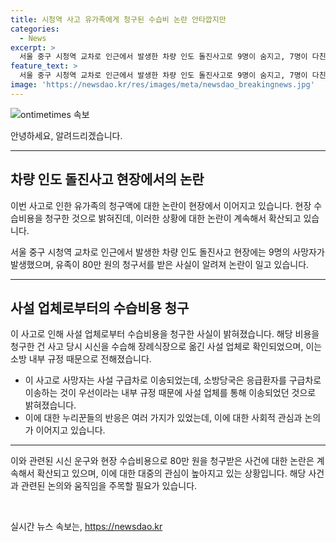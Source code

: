 ```yaml
---
title: 시청역 사고 유가족에게 청구된 수습비 논란 안타깝지만
categories:
  - News
excerpt: >
  서울 중구 시청역 교차로 인근에서 발생한 차량 인도 돌진사고로 9명이 숨지고, 7명이 다친 사건으로 인해 유가족이 시신 운구와 현장 수습비용으로 80만 원을 청구한 논란이 일고 있다. 사설 업체를 통해 사망자를 수습한 이유는 소방 규정 때문으로 밝혀졌으며, 이에 대한 누리꾼들의 반응은 현실적이고 안타까운 것으로 보였다. 사고로 인한 비극적인 상황에서 벌어진 이야기에 대한 관심이 뜨겁게 이어지고 있다.
feature_text: >
  서울 중구 시청역 교차로 인근에서 발생한 차량 인도 돌진사고로 9명이 숨지고, 7명이 다친 사건으로 인해 유가족이 시신 운구와 현장 수습비용으로 80만 원을 청구한 논란이 일고 있다. 사설 업체를 통해 사망자를 수습한 이유는 소방 규정 때문으로 밝혀졌으며, 이에 대한 누리꾼들의 반응은 현실적이고 안타까운 것으로 보였다. 사고로 인한 비극적인 상황에서 벌어진 이야기에 대한 관심이 뜨겁게 이어지고 있다.
image: 'https://newsdao.kr/res/images/meta/newsdao_breakingnews.jpg'
---
```


<p><img src="https://newsdao.kr/res/images/meta/newsdao_breakingnews.jpg" alt="ontimetimes 속보" /></p>

<p>안녕하세요, 알려드리겠습니다.</p>

<hr />

<h2 data-ke-size="size26">차량 인도 돌진사고 현장에서의 논란</h2>

<p>이번 사고로 인한 유가족의 청구액에 대한 논란이 현장에서 이어지고 있습니다. 현장 수습비용을 청구한 것으로 밝혀진데, 이러한 상황에 대한 논란이 계속해서 확산되고 있습니다.</p>

<p data-ke-size="size16">서울 중구 시청역 교차로 인근에서 발생한 차량 인도 돌진사고 현장에는 9명의 사망자가 발생했으며, 유족이 80만 원의 청구서를 받은 사실이 알려져 논란이 일고 있습니다.</p>

<hr />

<h2 data-ke-size="size26">사설 업체로부터의 수습비용 청구</h2>

<p>이 사고로 인해 사설 업체로부터 수습비용을 청구한 사실이 밝혀졌습니다. 해당 비용을 청구한 건 사고 당시 시신을 수습해 장례식장으로 옮긴 사설 업체로 확인되었으며, 이는 소방 내부 규정 때문으로 전해졌습니다.</p>

<ul>
  <li>이 사고로 사망자는 사설 구급차로 이송되었는데, 소방당국은 응급환자를 구급차로 이송하는 것이 우선이라는 내부 규정 때문에 사설 업체를 통해 이송되었던 것으로 밝혀졌습니다.</li>
  <li>이에 대한 누리꾼들의 반응은 여러 가지가 있었는데, 이에 대한 사회적 관심과 논의가 이어지고 있습니다.</li>
</ul>

<hr />

<p>이와 관련된 시신 운구와 현장 수습비용으로 80만 원을 청구받은 사건에 대한 논란은 계속해서 확산되고 있으며, 이에 대한 대중의 관심이 높아지고 있는 상황입니다. 해당 사건과 관련된 논의와 움직임을 주목할 필요가 있습니다.</p>

<p data-ke-size="size16">&nbsp;</p>
실시간 뉴스 속보는, <a href="https://newsdao.kr" rel="dofollow">https://newsdao.kr</a>


